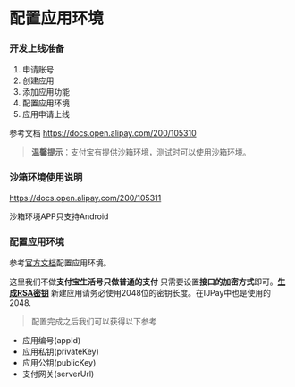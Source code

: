 # 配置应用环境

### 开发上线准备

1. 申请账号
2. 创建应用
3. 添加应用功能
4. 配置应用环境
5. 应用申请上线

参考文档 https://docs.open.alipay.com/200/105310

>**温馨提示**：支付宝有提供沙箱环境，测试时可以使用沙箱环境。

### 沙箱环境使用说明

https://docs.open.alipay.com/200/105311

沙箱环境APP只支持Android




### 配置应用环境

参考[官方文档](https://docs.open.alipay.com/200/105310)配置应用环境。

这里我们不做**支付宝生活号只做普通的支付** 只需要设置**接口的加密方式**即可。**[生成RSA密钥](https://docs.open.alipay.com/291/105971)** 新建应用请务必使用2048位的密钥长度。在IJPay中也是使用的2048.

>配置完成之后我们可以获得以下参考
- 应用编号(appId)
- 应用私钥(privateKey)
- 应用公钥(publicKey)
- 支付网关(serverUrl)


